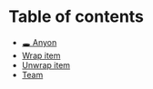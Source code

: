 # Table of contents

* [🕳 Anyon](README.md)
* [Wrap item](wrap-item.md)
* [Unwrap item](unwrap-item.md)
* [Team](team.md)
